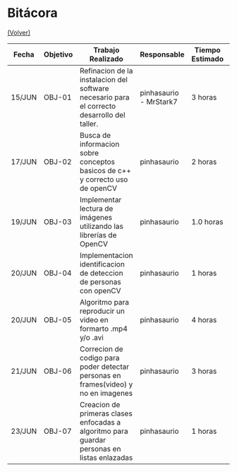 # Bitácora

[(Volver)](../README.md)

| Fecha  | Objetivo  | Trabajo Realizado | Responsable | Tiempo Estimado | Tiempo Real |
|--------|-----------|-------------------|-------------|-----------------|-------------|
| 15/JUN | OBJ-01    | Refinacion de la instalacion del software necesario para el correcto desarrollo del taller. | pinhasaurio - MrStark7 | 3 horas    | 8 horas |
| 17/JUN | OBJ-02    | Busca de informacion sobre conceptos basicos de c++ y correcto uso de openCV | pinhasaurio |  2 horas | 4 horas |
| 19/JUN | OBJ-03    | Implementar lectura de imágenes utilizando las librerías de OpenCV | pinhasaurio | 1.0 horas | 2 horas |
| 20/JUN | OBJ-04    | Implementacion identificacion de deteccion de personas con openCV | pinhasaurio | 1 horas | 3 horas |
| 20/JUN | OBJ-05    | Algoritmo para reproducir un video en formarto .mp4 y/o .avi | pinhasaurio | 4 horas | 7 horas |
| 21/JUN | OBJ-06    | Correcion de codigo para poder detectar personas en frames(video) y no en imagenes | pinhasaurio | 3 horas | 4.5 horas |
| 23/JUN | OBJ-07    | Creacion de primeras clases enfocadas a algoritmo para guardar personas en listas enlazadas | pinhasaurio | 1 horas | 2 horas |